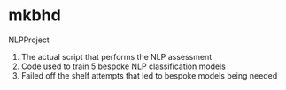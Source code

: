 # mkbhd
NLPProject
1. The actual script that performs the NLP assessment
2. Code used to train 5 bespoke NLP classification models
3. Failed off the shelf attempts that led to bespoke models being needed
